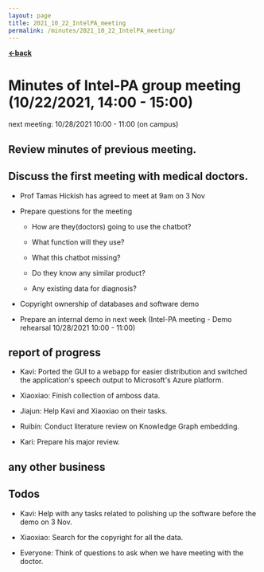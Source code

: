 ```yaml
---
layout: page
title: 2021_10_22_IntelPA_meeting
permalink: /minutes/2021_10_22_IntelPA_meeting/
---
```


[**<-back**](/minutes)  

# Minutes of Intel-PA group meeting (10/22/2021, 14:00 - 15:00)
next meeting: 10/28/2021 10:00 - 11:00 (on campus)


## Review minutes of previous meeting.
## Discuss the first meeting with medical doctors. 
* Prof Tamas Hickish has agreed to meet at 9am on 3 Nov

* Prepare questions for the meeting 

    * How are they(doctors) going to use the chatbot?
    
    * What function will they use?
    
    * What this chatbot missing?
    
    * Do they know any similar product?
    
    * Any existing data for diagnosis?
    
* Copyright ownership of databases and software demo

* Prepare an internal demo in next week (Intel-PA meeting - Demo rehearsal 10/28/2021 10:00 - 11:00)

## report of progress 

* Kavi: Ported the GUI to a webapp for easier distribution and switched the application's speech output to Microsoft's Azure platform. 

* Xiaoxiao: Finish collection of amboss data.

* Jiajun: Help Kavi and Xiaoxiao on their tasks.

* Ruibin: Conduct literature review on Knowledge Graph embedding.

* Kari: Prepare his major review.


## any other business 




## Todos

* Kavi: Help with any tasks related to polishing up the software before the demo on 3 Nov. 

* Xiaoxiao: Search for the copyright for all the data.

* Everyone: Think of questions to ask when we have meeting with the doctor.


